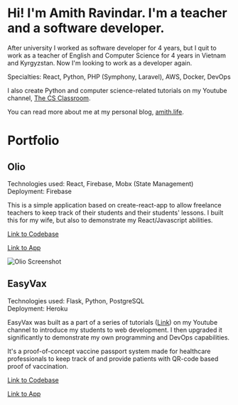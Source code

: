 # Hi! I'm Amith Ravindar. I'm a teacher and a software developer.

After university I worked as software developer for 4 years, but I quit to work as a teacher of English and Computer Science for 4 years in Vietnam and Kyrgyzstan. Now I'm looking to work as a developer again.

Specialties: React, Python, PHP (Symphony, Laravel), AWS, Docker, DevOps

I also create Python and computer science-related tutorials on my Youtube channel, [The CS Classroom](https://www.youtube.com/c/TheCSClassroom/).

You can read more about me at my personal blog, [amith.life](http://amith.life).

# Portfolio

## Olio
Technologies used: React, Firebase, Mobx (State Management)  
Deployment: Firebase

This is a simple application based on create-react-app to allow freelance
teachers to keep track of their students and their students' lessons. I built this for my wife, but also to demonstrate my React/Javascript abilities.

[Link to Codebase](https://github.com/amithr/Lesson-Scheduler)  

[Link to App](https://lesson-scheduler-832f8.web.app/)  

![Olio Screenshot](https://drive.google.com/file/d/1yxD8bkJvS4tz0tskjITVvF2mleyPOLv1/view?usp=sharing)


## EasyVax
Technologies used: Flask, Python, PostgreSQL  
Deployment: Heroku

EasyVax was built as a part of a series of tutorials ([Link](https://www.youtube.com/playlist?list=PLqK_fRVXlXebDoOSZPM2lceqZ0_Lla6ye)) on my Youtube channel
to introduce my students to web development. I then upgraded it
significantly to demonstrate my own programming and DevOps capabilities.

It's a proof-of-concept vaccine passport system made for healthcare professionals to keep track of and provide patients with QR-code based proof of vaccination.  

[Link to Codebase](https://github.com/amithr/EasyVax)  

[Link to App](https://easyvax-app.herokuapp.com/)  

